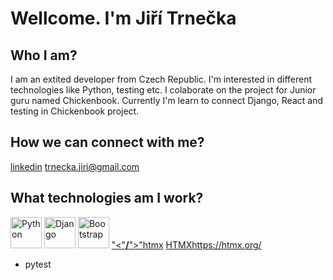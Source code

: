 # Wellcome. I'm Jiří Trnečka
## Who I am?
I am an extited developer from Czech Republic. I'm interested in different technologies like Python, testing etc.
I colaborate on the project for Junior guru named Chickenbook.
Currently I'm learn to connect Django, React and testing in Chickenbook project.
## How we can connect with me?
[linkedin](www.linkedin.com/in/jiritrnecka)
trnecka.jiri@gmail.com
## What technologies am I work?
[<img src="https://s3.dualstack.us-east-2.amazonaws.com/pythondotorg-assets/media/community/logos/python-logo-only.png" height="50" alt="Python">](https://www.python.org/)
[<img src="https://static.djangoproject.com/img/logos/django-logo-positive.png" height="50" alt="Django">](https://www.djangoproject.com/)
[<img src="https://avatars.githubusercontent.com/u/2918581?s=200&v=4" height="50" alt="Bootstrap">](https://getbootstrap.com/)
<a href="https://htmx.org/">"<"<b>/</b>">"htmx</a>
[HTMX](https://htmx.org/)https://htmx.org/
* pytest
